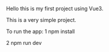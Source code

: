 Hello this is my first project using Vue3.

This is a very simple project.

To run the app:
1 npm install

2 npm run dev
